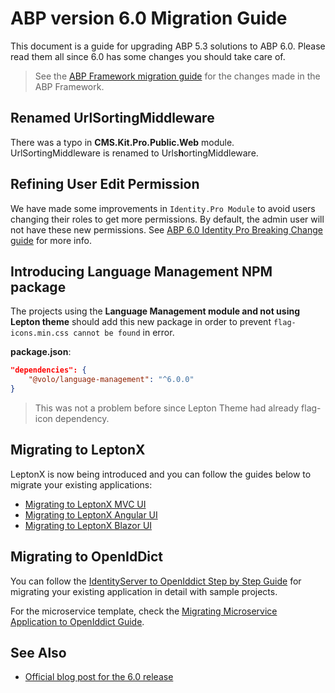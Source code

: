 # ABP version 6.0 Migration Guide

This document is a guide for upgrading ABP 5.3 solutions to ABP 6.0. Please read them all since 6.0 has some changes you should take care of.

> See the [ABP Framework migration guide](https://docs.abp.io/en/abp/6.0/Migration-Guides/Abp-6_0) for the changes made in the ABP Framework.

## Renamed UrlSortingMiddleware

There was a typo in **CMS.Kit.Pro.Public.Web** module. UrlSortingMiddleware is renamed to Urls**h**ortingMiddleware. 

## Refining User Edit Permission

We have made some improvements in `Identity.Pro Module` to avoid users changing their roles to get more permissions. By default, the admin user will not have these new permissions. See [ABP 6.0 Identity Pro Breaking Change guide](./v6.0_identity_pro.md) for more info.

## Introducing Language Management NPM package

The projects using the **Language Management module and not using Lepton theme** should add this new package in order to prevent `flag-icons.min.css cannot be found` in error. 

**package.json**:

```json
"dependencies": {
    "@volo/language-management": "^6.0.0"
}
```

> This was not a problem before since Lepton Theme had already flag-icon dependency.

## Migrating to LeptonX

LeptonX is now being introduced and you can follow the guides below to migrate your existing applications:

- [Migrating to LeptonX MVC UI](../themes/lepton-x/commercial/mvc.md)
- [Migrating to LeptonX Angular UI](../themes/lepton-x/commercial/angular.md)
- [Migrating to LeptonX Blazor UI](../themes/lepton-x/commercial/blazor.md)

## Migrating to OpenIdDict

You can follow the [IdentityServer to OpenIddict Step by Step Guide](openIddict-step-by-step.md) for migrating your existing application in detail with sample projects.

For the microservice template, check the [Migrating Microservice Application to OpenIddict Guide](openIddict-microservice).

## See Also

* [Official blog post for the 6.0 release](https://blog.abp.io/abp/ABP.IO-Platform-6.0-RC-Has-Been-Published)
